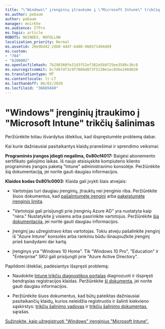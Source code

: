 ```yaml
---
title: "\"Windows\" įrenginių įtraukimo į \"Microsoft Intune\" trikčių šalinimas"
ms.author: pebaum
author: pebaum
manager: mnirkhe
ms.audience: ITPro
ms.topic: article
ROBOTS: NOINDEX, NOFOLLOW
localization_priority: Normal
ms.assetid: 20e9bd42-2db0-4dd7-b480-966571494dd9
ms.custom:
- "784"
- "6200002"
ms.openlocfilehash: 7b298360fe31d3f52ef382e5b8f25ee3588c36c8
ms.sourcegitcommit: bc7d6f4f3c9f7060d073f5130e1ec856e248d020
ms.translationtype: MT
ms.contentlocale: lt-LT
ms.lasthandoff: 06/02/2020
ms.locfileid: "36665840"
---
```

# <a name="troubleshoot-issues-with-enrolling-windows-devices-in-microsoft-intune"></a>"Windows" įrenginių įtraukimo į "Microsoft Intune" trikčių šalinimas

Peržiūrėkite toliau išvardytus išteklius, kad išspręstumėte problemą dabar.
  
Kai kurie dažniausiai pasitaikantys klaidų pranešimai ir sprendimo veiksmai:
  
 **Programinės įrangos įdiegti negalima, 0x80cf4017:** Baigėsi abonemento sertifikato galiojimo laikas. Iš naujo atsisiųskite kompiuterio kliento programinės įrangos paketą "Intune" administravimo konsolėje. Peržiūrėkite šią dokumentaciją, jei norite gauti daugiau informacijos.
  
 **Klaidos kodas 0x801c0003:** Klaida gali įvykti šiais atvejais:
  
-  Vartotojas turi daugiau įrenginių, įtrauktų nei įrenginio riba. Peržiūrėkite šiuos dokumentus, kad [pašalintumėte įrenginį](https://docs.microsoft.com/intune/devices-wipe) arba [pakeistumėte įrenginio limitą](https://docs.microsoft.com/intune/enrollment-restrictions-set#set-device-limit-restrictions).

-  "Vartotojai gali prisijungti prie įrenginių Azure AD" yra nustatyta kaip "nėra." Nustatykite jį visiems arba pasirinkite vartotojus. Peržiūrėkite [šią dokumentaciją,](https://docs.microsoft.com/azure/active-directory/device-management-azure-portal#configure-device-settings) jei norite gauti daugiau informacijos.

-  Įrenginį jau užregistravo kitas vartotojas. Tokiu atveju pašalinkite įrenginį iš "Azure Intune" konsolės arba rankiniu būdu išnaujoužkite įrenginį prieš bandydami dar kartą.

-  Įrenginys yra "Windows 10 Home". Tik "Windows 10 Pro", "Education" ir "Enterprise" SKU gali prisijungti prie "Azure Active Directory".

Papildomi ištekliai, padėsiantys išspręsti problemą:
  
-  Naudokite [Intune trikčių diagnostikos portalas](https://devicemanagement.microsoft.com/#blade/Microsoft_Intune_DeviceSettings/TroubleshootBlade) diagnozuoti ir išspręsti bendrąsias registracijos klaidas. Peržiūrėkite [šį dokumentą,](https://docs.microsoft.com/intune/help-desk-operators) jei norite gauti daugiau informacijos.

-  Peržiūrėkite šiuos dokumentus, kad būtų pateiktas dažniausiai pasitaikančių klaidų, kurios neleidžia registruotis ir šalinti kiekvieno sąskirstys: [trikčių šalinimo vadovas](https://support.microsoft.com/help/4089533/troubleshooting-windows-device-enrollment-problems-in-microsoft-intune) ir [trikčių šalinimo dokumentas](https://docs.microsoft.com/intune-classic/troubleshoot/troubleshoot-device-enrollment-in-intune), sąrašas.

[Sužinokite, kaip užregistruoti "Windows" įrenginius "Microsoft Intune".](https://docs.microsoft.com/intune/windows-enroll)
